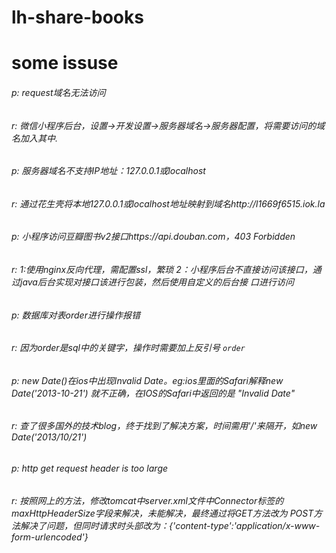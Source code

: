 # lh-share-books

# some issuse

###### p:  request域名无法访问
###### r:  微信小程序后台，设置->开发设置->服务器域名->服务器配置，将需要访问的域名加入其中.

###### p:  服务器域名不支持IP地址：127.0.0.1或localhost
###### r:  通过花生壳将本地127.0.0.1或localhost地址映射到域名http://l1669f6515.iok.la

###### p:  小程序访问豆瓣图书v2接口https://api.douban.com，403 Forbidden
###### r:  1:使用nginx反向代理，需配置ssl，繁琐 2：小程序后台不直接访问该接口，通过java后台实现对接口该进行包装，然后使用自定义的后台接     口进行访问

###### p:  数据库对表order进行操作报错
###### r:  因为order是sql中的关键字，操作时需要加上反引号 `order`

###### p:  new Date()在ios中出现Invalid Date。eg:ios里面的Safari解释new Date('2013-10-21') 就不正确，在IOS的Safari中返回的是          "Invalid Date"
###### r:  查了很多国外的技术blog，终于找到了解决方案，时间需用'/'来隔开，如new Date('2013/10/21')

###### p: http get request header is too large
###### r: 按照网上的方法，修改tomcat中server.xml文件中Connector标签的maxHttpHeaderSize字段来解决，未能解决，最终通过将GET方法改为       POST方法解决了问题，但同时请求时头部改为：{'content-type':'application/x-www-form-urlencoded'}
